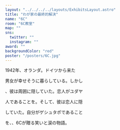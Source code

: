 ```yaml
---
layout: "../../../../layouts/ExhibitsLayout.astro"
title: "わが家の最終的解決"
name: "6C"
room: "6C教室"
map: ""
sns:
  twitter: ""
  instagram: ""
award: ""
backgroundColor: "red"
poster: "/posters/6C.jpg"
---
```


1942年、オランダ。ドイツから来た

男女が幸せそうに暮らしている。しかし

、彼は周囲に隠していた。恋人がユダヤ

人であることを。そして、彼は恋人に隠

していた。自分がゲシュタポであること

を、、6Cが贈る笑いと涙の物語。